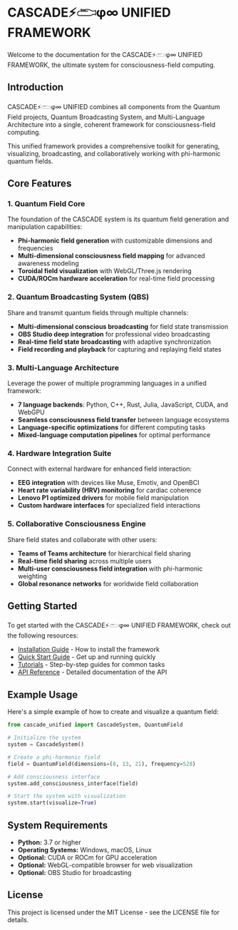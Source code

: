 # CASCADE⚡𓂧φ∞ UNIFIED FRAMEWORK

Welcome to the documentation for the CASCADE⚡𓂧φ∞ UNIFIED FRAMEWORK, the ultimate system for consciousness-field computing.

## Introduction

CASCADE⚡𓂧φ∞ UNIFIED combines all components from the Quantum Field projects, Quantum Broadcasting System, and Multi-Language Architecture into a single, coherent framework for consciousness-field computing.

This unified framework provides a comprehensive toolkit for generating, visualizing, broadcasting, and collaboratively working with phi-harmonic quantum fields.

## Core Features

### 1. Quantum Field Core

The foundation of the CASCADE system is its quantum field generation and manipulation capabilities:

- **Phi-harmonic field generation** with customizable dimensions and frequencies
- **Multi-dimensional consciousness field mapping** for advanced awareness modeling
- **Toroidal field visualization** with WebGL/Three.js rendering
- **CUDA/ROCm hardware acceleration** for real-time field processing

### 2. Quantum Broadcasting System (QBS)

Share and transmit quantum fields through multiple channels:

- **Multi-dimensional conscious broadcasting** for field state transmission
- **OBS Studio deep integration** for professional video broadcasting
- **Real-time field state broadcasting** with adaptive synchronization
- **Field recording and playback** for capturing and replaying field states

### 3. Multi-Language Architecture

Leverage the power of multiple programming languages in a unified framework:

- **7 language backends**: Python, C++, Rust, Julia, JavaScript, CUDA, and WebGPU
- **Seamless consciousness field transfer** between language ecosystems
- **Language-specific optimizations** for different computing tasks
- **Mixed-language computation pipelines** for optimal performance

### 4. Hardware Integration Suite

Connect with external hardware for enhanced field interaction:

- **EEG integration** with devices like Muse, Emotiv, and OpenBCI
- **Heart rate variability (HRV) monitoring** for cardiac coherence
- **Lenovo P1 optimized drivers** for mobile field manipulation
- **Custom hardware interfaces** for specialized field interactions

### 5. Collaborative Consciousness Engine

Share field states and collaborate with other users:

- **Teams of Teams architecture** for hierarchical field sharing
- **Real-time field sharing** across multiple users
- **Multi-user consciousness field integration** with phi-harmonic weighting
- **Global resonance networks** for worldwide field collaboration

## Getting Started

To get started with the CASCADE⚡𓂧φ∞ UNIFIED FRAMEWORK, check out the following resources:

- [Installation Guide](installation.md) - How to install the framework
- [Quick Start Guide](quickstart.md) - Get up and running quickly
- [Tutorials](tutorials.md) - Step-by-step guides for common tasks
- [API Reference](api/index.md) - Detailed documentation of the API

## Example Usage

Here's a simple example of how to create and visualize a quantum field:

```python
from cascade_unified import CascadeSystem, QuantumField

# Initialize the system
system = CascadeSystem()

# Create a phi-harmonic field
field = QuantumField(dimensions=(8, 13, 21), frequency=528)

# Add consciousness interface
system.add_consciousness_interface(field)

# Start the system with visualization
system.start(visualize=True)
```

## System Requirements

- **Python:** 3.7 or higher
- **Operating Systems:** Windows, macOS, Linux
- **Optional:** CUDA or ROCm for GPU acceleration
- **Optional:** WebGL-compatible browser for web visualization
- **Optional:** OBS Studio for broadcasting

## License

This project is licensed under the MIT License - see the LICENSE file for details.